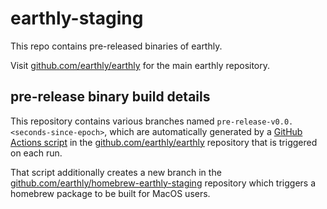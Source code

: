 # earthly-staging
This repo contains pre-released binaries of earthly.

Visit [github.com/earthly/earthly](https://github.com/earthly/earthly) for the main earthly repository.

## pre-release binary build details

This repository contains various branches named `pre-release-v0.0.<seconds-since-epoch>`, which are automatically
generated by a [GitHub Actions script](https://github.com/earthly/earthly/blob/main/.github/workflows/staging-deploy.yml) in the 
[github.com/earthly/earthly](https://github.com/earthly/earthly) repository that is triggered on each run.

That script additionally creates a new branch in the [github.com/earthly/homebrew-earthly-staging](https://github.com/earthly/earthly) repository
which triggers a homebrew package to be built for MacOS users.
